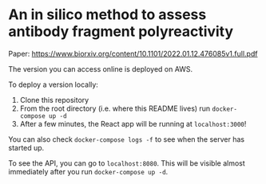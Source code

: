 # An in silico method to assess antibody fragment polyreactivity

Paper: https://www.biorxiv.org/content/10.1101/2022.01.12.476085v1.full.pdf

The version you can access online is deployed on AWS.

To deploy a version locally:
1. Clone this repository
2. From the root directory (i.e. where this README lives) run `docker-compose up -d`
3. After a few minutes, the React app will be running at `localhost:3000`!

You can also check `docker-compose logs -f` to see when the server has started up.

To see the API, you can go to `localhost:8080`.
This will be visible almost immediately after you run `docker-compose up -d`.

